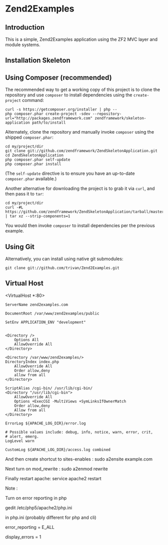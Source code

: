 Zend2Examples
=======================

Introduction
------------
This is a simple, Zend2Examples application using the ZF2 MVC layer and module
systems.


Installation Skeleton
------------

Using Composer (recommended)
----------------------------
The recommended way to get a working copy of this project is to clone the repository
and use `composer` to install dependencies using the `create-project` command:

    curl -s https://getcomposer.org/installer | php --
    php composer.phar create-project -sdev --repository-url="http://packages.zendframework.com" zendframework/skeleton-application path/to/install

Alternately, clone the repository and manually invoke `composer` using the shipped
`composer.phar`:

    cd my/project/dir
    git clone git://github.com/zendframework/ZendSkeletonApplication.git
    cd ZendSkeletonApplication
    php composer.phar self-update
    php composer.phar install

(The `self-update` directive is to ensure you have an up-to-date `composer.phar`
available.)

Another alternative for downloading the project is to grab it via `curl`, and
then pass it to `tar`:

    cd my/project/dir
    curl -#L https://github.com/zendframework/ZendSkeletonApplication/tarball/master | tar xz --strip-components=1

You would then invoke `composer` to install dependencies per the previous
example.

Using Git
--------------------
Alternatively, you can install using native git submodules:

    git clone git://github.com/trivan/Zend2Examples.git

Virtual Host
------------

<VirtualHost *:80>

    ServerName zend2examples.com
    
    DocumentRoot /var/www/zend2examples/public
    
    SetEnv APPLICATION_ENV "development"
    

    <Directory />
        Options All
        AllowOverride All
    </Directory>

    <Directory /var/www/zend2examples/>
    DirectoryIndex index.php
        AllowOverride All
        Order allow,deny
        allow from all
    </Directory>

    ScriptAlias /cgi-bin/ /usr/lib/cgi-bin/
    <Directory "/usr/lib/cgi-bin">
        AllowOverride All
        Options +ExecCGI -MultiViews +SymLinksIfOwnerMatch
        Order allow,deny
        Allow from all
    </Directory>

    ErrorLog ${APACHE_LOG_DIR}/error.log

    # Possible values include: debug, info, notice, warn, error, crit,
    # alert, emerg.
    LogLevel warn

    CustomLog ${APACHE_LOG_DIR}/access.log combined
</VirtualHost>


And then create shortcut to sites-enables : sudo a2ensite example.com

Next turn on mod_rewrite : sudo a2enmod rewrite

Finally restart apache: service apache2 restart


Note : 

Turn on error reporting in php

gedit /etc/php5/apache2/php.ini

in php.ini (probably different for php and cli)

error_reporting = E_ALL

display_errors = 1

